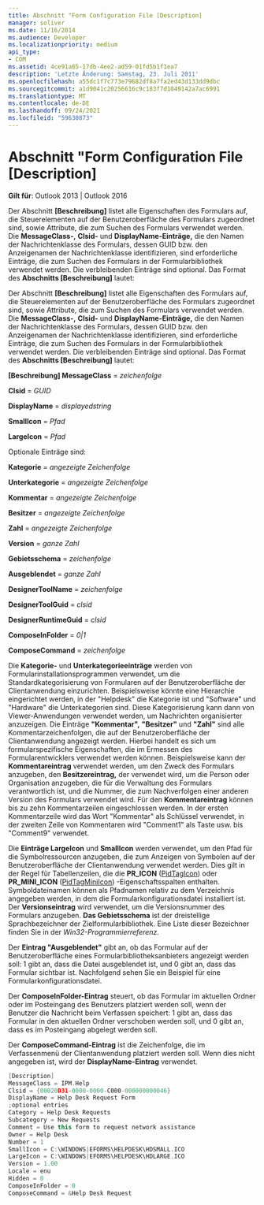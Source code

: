 ```yaml
---
title: Abschnitt "Form Configuration File [Description]
manager: soliver
ms.date: 11/16/2014
ms.audience: Developer
ms.localizationpriority: medium
api_type:
- COM
ms.assetid: 4ce91a65-17db-4ee2-ad59-01fd5b1f1ea7
description: 'Letzte Änderung: Samstag, 23. Juli 2011'
ms.openlocfilehash: a55dc1f7c773e79682df8a7fa2ed43d133dd9dbc
ms.sourcegitcommit: a1d9041c20256616c9c183f7d1049142a7ac6991
ms.translationtype: MT
ms.contentlocale: de-DE
ms.lasthandoff: 09/24/2021
ms.locfileid: "59630873"
---
```

# <a name="form-configuration-file-description-section"></a>Abschnitt "Form Configuration File [Description]
 
**Gilt für**: Outlook 2013 | Outlook 2016 
  
Der Abschnitt **[Beschreibung]** listet alle Eigenschaften des Formulars auf, die Steuerelementen auf der Benutzeroberfläche des Formulars zugeordnet sind, sowie Attribute, die zum Suchen des Formulars verwendet werden. Die **MessageClass-,** **Clsid-** und **DisplayName-Einträge,** die den Namen der Nachrichtenklasse des Formulars, dessen GUID bzw. den Anzeigenamen der Nachrichtenklasse identifizieren, sind erforderliche Einträge, die zum Suchen des Formulars in der Formularbibliothek verwendet werden. Die verbleibenden Einträge sind optional. Das Format des **Abschnitts [Beschreibung]** lautet: 
  
Der Abschnitt **[Beschreibung]** listet alle Eigenschaften des Formulars auf, die Steuerelementen auf der Benutzeroberfläche des Formulars zugeordnet sind, sowie Attribute, die zum Suchen des Formulars verwendet werden. Die **MessageClass-,** **Clsid-** und **DisplayName-Einträge,** die den Namen der Nachrichtenklasse des Formulars, dessen GUID bzw. den Anzeigenamen der Nachrichtenklasse identifizieren, sind erforderliche Einträge, die zum Suchen des Formulars in der Formularbibliothek verwendet werden. Die verbleibenden Einträge sind optional. Das Format des **Abschnitts [Beschreibung]** lautet: 
  
 **[Beschreibung] MessageClass**  =   _zeichenfolge_
  
 **Clsid**  =   _GUID_
  
 **DisplayName**  =   _displayedstring_
  
 **SmallIcon**  =   _Pfad_
  
 **LargeIcon**  =   _Pfad_
  
Optionale Einträge sind:
  
 **Kategorie**  =   _angezeigte Zeichenfolge_
  
 **Unterkategorie**  =   _angezeigte Zeichenfolge_
  
 **Kommentar**  =   _angezeigte Zeichenfolge_
  
 **Besitzer**  =   _angezeigte Zeichenfolge_
  
 **Zahl**  =   _angezeigte Zeichenfolge_
  
 **Version**  =   _ganze Zahl_
  
 **Gebietsschema**  =   _zeichenfolge_
  
 **Ausgeblendet**  =   _ganze Zahl_
  
 **DesignerToolName**  =   _zeichenfolge_
  
 **DesignerToolGuid**  =   _clsid_
  
 **DesignerRuntimeGuid**  =   _clsid_
  
 **ComposeInFolder**  =   _0|1_
  
 **ComposeCommand**  =   _zeichenfolge_
  
Die **Kategorie-** und **Unterkategorieeinträge** werden von Formularinstallationsprogrammen verwendet, um die Standardkategorisierung von Formularen auf der Benutzeroberfläche der Clientanwendung einzurichten. Beispielsweise könnte eine Hierarchie eingerichtet werden, in der "Helpdesk" die Kategorie ist und "Software" und "Hardware" die Unterkategorien sind. Diese Kategorisierung kann dann von Viewer-Anwendungen verwendet werden, um Nachrichten organisierter anzuzeigen. Die Einträge **"Kommentar",** **"Besitzer"** und **"Zahl"** sind alle Kommentarzeichenfolgen, die auf der Benutzeroberfläche der Clientanwendung angezeigt werden. Hierbei handelt es sich um formularspezifische Eigenschaften, die im Ermessen des Formularentwicklers verwendet werden können. Beispielsweise kann der **Kommentareintrag** verwendet werden, um den Zweck des Formulars anzugeben, den **Besitzereintrag,** der verwendet wird, um die Person oder Organisation anzugeben, die für die Verwaltung des Formulars verantwortlich ist, und die Nummer, die zum Nachverfolgen einer anderen Version des Formulars verwendet wird. Für den **Kommentareintrag** können bis zu zehn Kommentarzeilen eingeschlossen werden. In der ersten Kommentarzeile wird das Wort "Kommentar" als Schlüssel verwendet, in der zweiten Zeile von Kommentaren wird "Comment1" als Taste usw. bis "Comment9" verwendet. 
  
Die **Einträge LargeIcon** und **SmallIcon** werden verwendet, um den Pfad für die Symbolressourcen anzugeben, die zum Anzeigen von Symbolen auf der Benutzeroberfläche der Clientanwendung verwendet werden. Dies gilt in der Regel für Tabellenzeilen, die die **PR_ICON** ([PidTagIcon](pidtagicon-canonical-property.md)) oder **PR_MINI_ICON** ([PidTagMiniIcon](pidtagminiicon-canonical-property.md)) -Eigenschaftsspalten enthalten. Symboldateinamen können als Pfadnamen relativ zu dem Verzeichnis angegeben werden, in dem die Formularkonfigurationsdatei installiert ist. Der **Versionseintrag** wird verwendet, um die Versionsnummer des Formulars anzugeben. **Das Gebietsschema** ist der dreistellige Sprachbezeichner der Zielformularbibliothek. Eine Liste dieser Bezeichner finden Sie in der _Win32-Programmierreferenz._
  
Der **Eintrag "Ausgeblendet"** gibt an, ob das Formular auf der Benutzeroberfläche eines Formularbibliotheksanbieters angezeigt werden soll: 1 gibt an, dass die Datei ausgeblendet ist, und 0 gibt an, dass das Formular sichtbar ist. Nachfolgend sehen Sie ein Beispiel für eine Formularkonfigurationsdatei. 
  
Der **ComposeInFolder-Eintrag** steuert, ob das Formular im aktuellen Ordner oder im Posteingang des Benutzers platziert werden soll, wenn der Benutzer die Nachricht beim Verfassen speichert: 1 gibt an, dass das Formular in den aktuellen Ordner verschoben werden soll, und 0 gibt an, dass es im Posteingang abgelegt werden soll. 
  
Der **ComposeCommand-Eintrag** ist die Zeichenfolge, die im Verfassenmenü der Clientanwendung platziert werden soll. Wenn dies nicht angegeben ist, wird der **DisplayName-Eintrag** verwendet. 
  
```cpp
[Description]
MessageClass = IPM.Help
Clsid = {00020D31-0000-0000-C000-000000000046}
DisplayName = Help Desk Request Form
;optional entries
Category = Help Desk Requests
Subcategory = New Requests
Comment = Use this form to request network assistance
Owner = Help Desk
Number = 1
SmallIcon = C:\WINDOWS|EFORMS\HELPDESK\HDSMALL.ICO
LargeIcon = C:\WINDOWS|EFORMS\HELPDESK\HDLARGE.ICO
Version = 1.00
Locale = enu
Hidden = 0
ComposeInFolder = 0
ComposeCommand = &Help Desk Request
 
```



